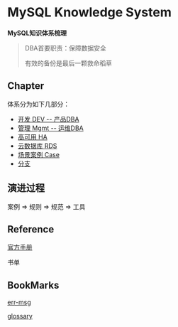# MySQL Knowledge System

**MySQL知识体系梳理**

> DBA首要职责：保障数据安全
>
> 有效的备份是最后一颗救命稻草

## Chapter
体系分为如下几部分：

- [开发 DEV -- 产品DBA](DEV/Readme.md)
- [管理 Mgmt -- 运维DBA](Mgmt/Readme.md)
- [高可用 HA](HA/Readme.md)
- [云数据库 RDS](RDS/Readme.md)
- [场景案例 Case](Case/Readme.md)
- [分支]()

## 演进过程

案例  => 规则 => 规范 => 工具 

## Reference

[官方手册](https://dev.mysql.com/doc/refman/5.6/en/)

书单

## BookMarks

[err-msg](https://dev.mysql.com/doc/refman/5.6/en/error-messages-server.html)

[glossary](https://dev.mysql.com/doc/refman/5.6/en/glossary.html)

